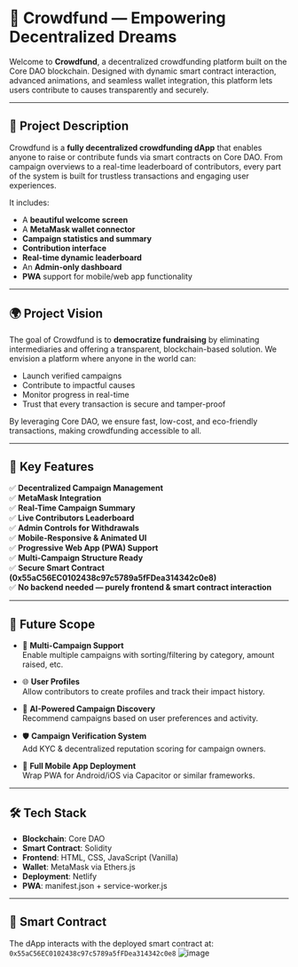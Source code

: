 # 🧡 Crowdfund — Empowering Decentralized Dreams

Welcome to **Crowdfund**, a decentralized crowdfunding platform built on the Core DAO blockchain. Designed with dynamic smart contract interaction, advanced animations, and seamless wallet integration, this platform lets users contribute to causes transparently and securely.

---

## 🚀 Project Description

Crowdfund is a **fully decentralized crowdfunding dApp** that enables anyone to raise or contribute funds via smart contracts on Core DAO. From campaign overviews to a real-time leaderboard of contributors, every part of the system is built for trustless transactions and engaging user experiences.

It includes:
- A **beautiful welcome screen**
- A **MetaMask wallet connector**
- **Campaign statistics and summary**
- **Contribution interface**
- **Real-time dynamic leaderboard**
- An **Admin-only dashboard**
- **PWA** support for mobile/web app functionality

---

## 🌍 Project Vision

The goal of Crowdfund is to **democratize fundraising** by eliminating intermediaries and offering a transparent, blockchain-based solution. We envision a platform where anyone in the world can:
- Launch verified campaigns
- Contribute to impactful causes
- Monitor progress in real-time
- Trust that every transaction is secure and tamper-proof

By leveraging Core DAO, we ensure fast, low-cost, and eco-friendly transactions, making crowdfunding accessible to all.

---

## 🔑 Key Features

✅ **Decentralized Campaign Management**  
✅ **MetaMask Integration**  
✅ **Real-Time Campaign Summary**  
✅ **Live Contributors Leaderboard**  
✅ **Admin Controls for Withdrawals**  
✅ **Mobile-Responsive & Animated UI**  
✅ **Progressive Web App (PWA) Support**  
✅ **Multi-Campaign Structure Ready**  
✅ **Secure Smart Contract (0x55aC56EC0102438c97c5789a5fFDea314342c0e8)**  
✅ **No backend needed — purely frontend & smart contract interaction**

---

## 🔭 Future Scope

- 🎯 **Multi-Campaign Support**  
  Enable multiple campaigns with sorting/filtering by category, amount raised, etc.

- 🌐 **User Profiles**  
  Allow contributors to create profiles and track their impact history.

- 🧠 **AI-Powered Campaign Discovery**  
  Recommend campaigns based on user preferences and activity.

- 🛡 **Campaign Verification System**  
  Add KYC & decentralized reputation scoring for campaign owners.

- 📱 **Full Mobile App Deployment**  
  Wrap PWA for Android/iOS via Capacitor or similar frameworks.

---

## 🛠 Tech Stack

- **Blockchain**: Core DAO  
- **Smart Contract**: Solidity  
- **Frontend**: HTML, CSS, JavaScript (Vanilla)  
- **Wallet**: MetaMask via Ethers.js  
- **Deployment**: Netlify  
- **PWA**: manifest.json + service-worker.js  

---

## 🧠 Smart Contract

The dApp interacts with the deployed smart contract at:  
`0x55aC56EC0102438c97c5789a5fFDea314342c0e8`
![image](https://github.com/user-attachments/assets/b17caa86-2f05-4e7a-9321-4cb824de1bc9)


